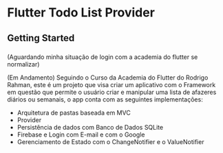 # Flutter Todo List Provider

## Getting Started

### 
(Aguardando minha situação de login com a academia do flutter se normalizar)

(Em Andamento) Seguindo o Curso da Academia do Flutter do Rodrigo Rahman, este é um projeto que visa criar um aplicativo com o Framework em questão que permite o usuário criar e manipular uma lista de afazeres diários ou semanais, o app conta com as seguintes implementações:
- Arquitetura de pastas baseada em MVC
- Provider
- Persistência de dados com Banco de Dados SQLite
- Firebase e Login com E-mail e com o Google
- Gerenciamento de Estado com o ChangeNotifier e o ValueNotifier
